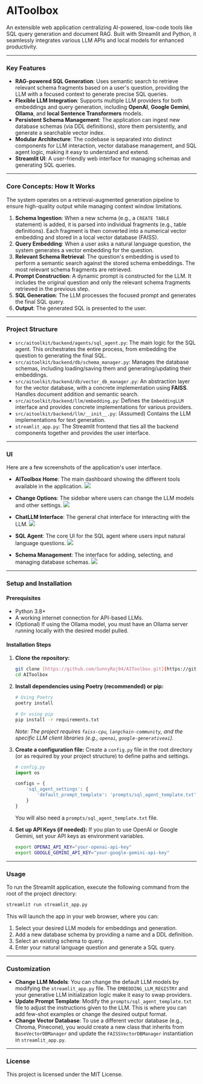 # AIToolbox
An extensible web application centralizing AI-powered, low-code tools like SQL query generation and document RAG. Built with Streamlit and Python, it seamlessly integrates various LLM APIs and local models for enhanced productivity.

---

### Key Features

* **RAG-powered SQL Generation**: Uses semantic search to retrieve relevant schema fragments based on a user's question, providing the LLM with a focused context to generate precise SQL queries.
* **Flexible LLM Integration**: Supports multiple LLM providers for both embeddings and query generation, including **OpenAI**, **Google Gemini**, **Ollama**, and **local Sentence Transformers** models.
* **Persistent Schema Management**: The application can ingest new database schemas (via DDL definitions), store them persistently, and generate a searchable vector index.
* **Modular Architecture**: The codebase is separated into distinct components for LLM interaction, vector database management, and SQL agent logic, making it easy to understand and extend.
* **Streamlit UI**: A user-friendly web interface for managing schemas and generating SQL queries.

---

### Core Concepts: How It Works

The system operates on a retrieval-augmented generation pipeline to ensure high-quality output while managing context window limitations.

1.  **Schema Ingestion**: When a new schema (e.g., a `CREATE TABLE` statement) is added, it is parsed into individual fragments (e.g., table definitions). Each fragment is then converted into a numerical vector embedding and stored in a local vector database (FAISS).
2.  **Query Embedding**: When a user asks a natural language question, the system generates a vector embedding for the question.
3.  **Relevant Schema Retrieval**: The question's embedding is used to perform a semantic search against the stored schema embeddings. The most relevant schema fragments are retrieved.
4.  **Prompt Construction**: A dynamic prompt is constructed for the LLM. It includes the original question and only the relevant schema fragments retrieved in the previous step.
5.  **SQL Generation**: The LLM processes the focused prompt and generates the final SQL query.
6.  **Output**: The generated SQL is presented to the user.

---

### Project Structure

* `src/aitoolkit/backend/agents/sql_agent.py`: The main logic for the SQL agent. This orchestrates the entire process, from embedding the question to generating the final SQL.
* `src/aitoolkit/backend/db/schema_manager.py`: Manages the database schemas, including loading/saving them and generating/updating their embeddings.
* `src/aitoolkit/backend/db/vector_db_manager.py`: An abstraction layer for the vector database, with a concrete implementation using **FAISS**. Handles document addition and semantic search.
* `src/aitoolkit/backend/llm/embedding.py`: Defines the `EmbeddingLLM` interface and provides concrete implementations for various providers.
* `src/aitoolkit/backend/llm/__init__.py`: (Assumed) Contains the LLM implementations for text generation.
* `streamlit_app.py`: The Streamlit frontend that ties all the backend components together and provides the user interface.

---

### UI

Here are a few screenshots of the application's user interface.

* **AIToolbox Home**: The main dashboard showing the different tools available in the application.
    <img src="assets/aitoolbox_home.png">

* **Change Options**: The sidebar where users can change the LLM models and other settings.
    <img src="assets/aitoolbox_change_options.png">

* **ChatLLM Interface**: The general chat interface for interacting with the LLM.
    <img src="assets/aitoolbox_chatllm.png">

* **SQL Agent**: The core UI for the SQL agent where users input natural language questions.
    <img src="assets/aitoolbox_sql_agent.png">

* **Schema Management**: The interface for adding, selecting, and managing database schemas.
    <img src="assets/aitoolbox_sql_schemaoptions.png">


---

### Setup and Installation

#### Prerequisites
* Python 3.8+
* A working internet connection for API-based LLMs.
* (Optional) If using the Ollama model, you must have an Ollama server running locally with the desired model pulled.

#### Installation Steps

1.  **Clone the repository:**
    ```bash
    git clone [https://github.com/SunnyRaj94/AIToolbox.git](https://github.com/SunnyRaj94/AIToolbox.git)
    cd AIToolbox
    ```

2.  **Install dependencies using Poetry (recommended) or pip:**
    ```bash
    # Using Poetry
    poetry install

    # Or using pip
    pip install -r requirements.txt
    ```
    *Note: The project requires `faiss-cpu`, `langchain-community`, and the specific LLM client libraries (e.g., `openai`, `google-generativeai`).*

3.  **Create a configuration file:**
    Create a `config.py` file in the root directory (or as required by your project structure) to define paths and settings.

    ```python
    # config.py
    import os
    
    configs = {
        'sql_agent_settings': {
            'default_prompt_template': 'prompts/sql_agent_template.txt'
        }
    }
    ```
    You will also need a `prompts/sql_agent_template.txt` file.

4.  **Set up API Keys (if needed):**
    If you plan to use OpenAI or Google Gemini, set your API keys as environment variables.

    ```bash
    export OPENAI_API_KEY="your-openai-api-key"
    export GOOGLE_GEMINI_API_KEY="your-google-gemini-api-key"
    ```

---

### Usage

To run the Streamlit application, execute the following command from the root of the project directory:

```bash
streamlit run streamlit_app.py
```

This will launch the app in your web browser, where you can:
1.  Select your desired LLM models for embeddings and generation.
2.  Add a new database schema by providing a name and a DDL definition.
3.  Select an existing schema to query.
4.  Enter your natural language question and generate a SQL query.

---

### Customization

* **Change LLM Models**: You can change the default LLM models by modifying the `streamlit_app.py` file. The `EMBEDDING_LLM_REGISTRY` and your generative LLM initialization logic make it easy to swap providers.
* **Update Prompt Template**: Modify the `prompts/sql_agent_template.txt` file to adjust the instructions given to the LLM. This is where you can add few-shot examples or change the desired output format.
* **Change Vector Database**: To use a different vector database (e.g., Chroma, Pinecone), you would create a new class that inherits from `BaseVectorDBManager` and update the `FAISSVectorDBManager` instantiation in `streamlit_app.py`.

---

### License

This project is licensed under the MIT License.

